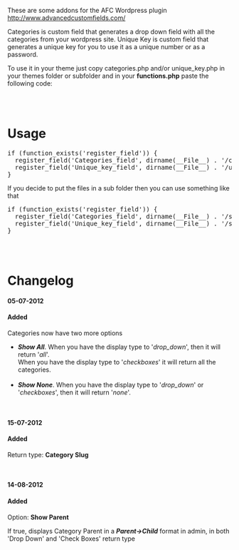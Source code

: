 These are some addons for the AFC Wordpress plugin http://www.advancedcustomfields.com/

Categories is custom field that generates a drop down field with all the categories from your wordpress site.
Unique Key is custom field that generates a unique key for you to use it as a unique number or as a password.

To use it in your theme just copy categories.php and/or unique_key.php in your themes folder or subfolder and in your
<strong>functions.php</strong> paste the following code:

<br><br>

<h1>Usage</h1>
<pre>if (function_exists('register_field')) {
  register_field('Categories_field', dirname(__File__) . '/categories.php');
  register_field('Unique_key_field', dirname(__File__) . '/unique_key.php');
}</pre>
If you decide to put the files in a sub folder then you can use something like that
<pre>if (function_exists('register_field')) {
  register_field('Categories_field', dirname(__File__) . '/subfolder_name/categories.php');
  register_field('Unique_key_field', dirname(__File__) . '/subfolder_name/unique_key.php');
}</pre>

<br><br>

<h1>Changelog</h1>

<h4>05-07-2012</h4>
<h4>Added</h4>
<p>Categories now have two more options</p>
<ul>
	<li><em><strong>Show All</strong></em>. When you have the display type to '<em>drop_down</em>', then it will return '<em>all</em>'. <br/>
		When you have the display type to '<em>checkboxes</em>' it will return all the categories.
	</li>
	<br/>
	<li>
		<em><strong>Show None</strong></em>. When you have the display type to '<em>drop_down</em>' or '<em>checkboxes</em>', then it will return '<em>none</em>'.
	</li>
</ul>

<br>

<h4>15-07-2012</h4>
<h4>Added</h4>
<p>Return type: <strong>Category Slug</strong></p>

<br>

<h4>14-08-2012</h4>
<h4>Added</h4>
<p>Option: <strong>Show Parent</strong></p>
<p>If true, displays Category Parent in a <em><strong>Parent->Child</strong></em> format in admin, in both 'Drop Down' and 'Check Boxes' return type</p>